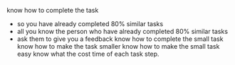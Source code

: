know how to complete the task
- so you have already completed 80% similar tasks
- all you know the person who have already completed 80% similar tasks
- ask them to give you a feedback
know how to complete the small task
know how to make the task smaller
know how to make the small task easy
know what the cost time of each task step.
